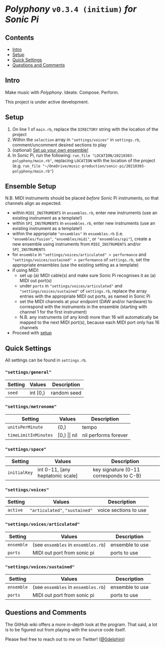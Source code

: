 # ***Polyphony*** `v0.3.4 (initium)` *for Sonic Pi*

## Contents

- [Intro](#intro)
- [Setup](#setup)
- [Quick Settings](#quick-settings)
- [Questions and Comments](#questions-and-comments)

## Intro

Make music with *Polyphony*. Ideate. Compose. Perform.

This project is under active development.

## Setup

1. On line 1 of `main.rb`, replace the `DIRECTORY` string with the location of the project
1. Within the `selection` array in `"settings/voices"` in `settings.rb`, comment/uncomment desired sections to play
1. (optional) [Set up your own ensemble!](#ensemble-setup)
1. In Sonic Pi, run the following: `run_file "LOCATION/20210303-polyphony/main.rb"`, replacing `LOCATION` with the location of the project (e.g. `run_file "~/OneDrive/music-production/sonic-pi/20210303-polyphony/main.rb"`)

## Ensemble Setup

N.B. MIDI instruments should be placed *before* Sonic Pi instruments, so that channels align as expected.

- within `MIDI_INSTRUMENTS` in `ensembles.rb`, enter new instruments (use an existing instrument as a template!)
- within `SPI_INSTRUMENTS` in `ensembles.rb`, enter new instruments (use an existing instrument as a template!)
- within the appropriate `"ensembles"` in `ensembles.rb` (i.e. `"ensembles/fusion"`, `"ensembles/midi"`, or `"ensembles/spi"`), create a new ensemble using instruments from `MIDI_INSTRUMENTS` and/or `SPI_INSTRUMENTS`
- for `ensemble` in `"settings/voices/articulated" > performance` and `"settings/voices/sustained" > performance` of `settings.rb`, set the appropriate ensembles (use the existing setting as a template)
- if using MIDI:
  - set up (a) MIDI cable(s) and make sure Sonic Pi recognises it as (a) MIDI out port(s)
  - under `ports` in `"settings/voices/articulated"` and `"settings/voices/sustained"` of `settings.rb`, replace the array entries with the appropriate MIDI out ports, as named in Sonic Pi
  - set the MIDI channels at your endpoint (DAW and/or hardware) to correspond with the instruments in the ensemble (starting with channel 1 for the first instrument)
  - N.B. any instruments (of any kind) more than 16 will automatically be mapped to the next MIDI port(s), because each MIDI port only has 16 channels
- Proceed with [setup](#setup)

## Quick Settings

All settings can be found in `settings.rb`.

### `"settings/general"`

Setting               | Values                  | Description
---                   | ---                     | ---
`seed`                | int \[0,)               | random seed

### `"settings/metronome"`

Setting               | Values                  | Description
---                   | ---                     | ---
`unitsPerMinute`      | (0,)                    | tempo
`timeLimitInMinutes`  | \[0,) \|\| nil          | nil performs forever

### `"settings/space"`

Setting               | Values                             | Description
---                   | ---                                | ---
`initialKey`          | int 0-11, [any heptatonic scale]   | key signature (0-11 corresponds to C-B)

### `"settings/voices"`

Setting               | Values                         | Description
---                   | ---                            | ---
`active`              | `"articulated"`, `"sustained"` | voice sections to use

### `"settings/voices/articulated"`

Setting               | Values                               | Description
---                   | ---                                  | ---
`ensemble`            | (see `ensembles` in `ensembles.rb`)  | ensemble to use
`ports`               | MIDI out port from sonic pi          | ports to use

### `"settings/voices/sustained"`

Setting               | Values                               | Description
---                   | ---                                  | ---
`ensemble`            | (see `ensembles` in `ensembles.rb`)  | ensemble to use
`ports`               | MIDI out port from sonic pi          | ports to use

## Questions and Comments

The GitHub wiki offers a more in-depth look at the program. That said, a lot is to be figured out from playing with the source code itself.

Please feel free to reach out to me on Twitter! ([\@0delphini](https://twitter.com/0delphini))
